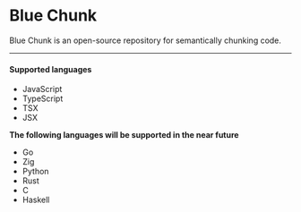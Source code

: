 # Blue Chunk

Blue Chunk is an open-source repository for semantically chunking code.

---

#### Supported languages

- JavaScript
- TypeScript
- TSX
- JSX

**The following languages will be supported in the near future**

- Go
- Zig
- Python
- Rust
- C
- Haskell


